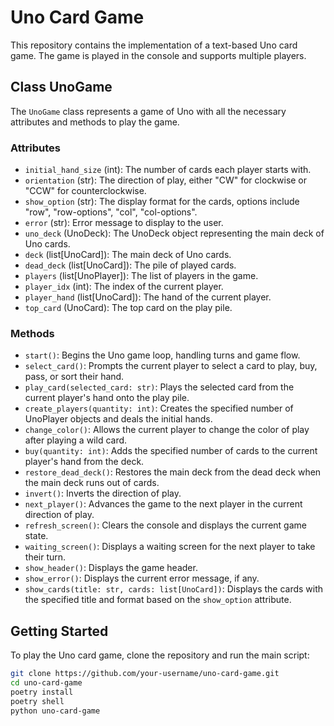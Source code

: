 # Uno Card Game

This repository contains the implementation of a text-based Uno card game. The game is played in the console and supports multiple players.

## Class UnoGame

The `UnoGame` class represents a game of Uno with all the necessary attributes and methods to play the game.

### Attributes

- `initial_hand_size` (int): The number of cards each player starts with.
- `orientation` (str): The direction of play, either "CW" for clockwise or "CCW" for counterclockwise.
- `show_option` (str): The display format for the cards, options include "row", "row-options", "col", "col-options".
- `error` (str): Error message to display to the user.
- `uno_deck` (UnoDeck): The UnoDeck object representing the main deck of Uno cards.
- `deck` (list[UnoCard]): The main deck of Uno cards.
- `dead_deck` (list[UnoCard]): The pile of played cards.
- `players` (list[UnoPlayer]): The list of players in the game.
- `player_idx` (int): The index of the current player.
- `player_hand` (list[UnoCard]): The hand of the current player.
- `top_card` (UnoCard): The top card on the play pile.

### Methods

- `start()`: Begins the Uno game loop, handling turns and game flow.
- `select_card()`: Prompts the current player to select a card to play, buy, pass, or sort their hand.
- `play_card(selected_card: str)`: Plays the selected card from the current player's hand onto the play pile.
- `create_players(quantity: int)`: Creates the specified number of UnoPlayer objects and deals the initial hands.
- `change_color()`: Allows the current player to change the color of play after playing a wild card.
- `buy(quantity: int)`: Adds the specified number of cards to the current player's hand from the deck.
- `restore_dead_deck()`: Restores the main deck from the dead deck when the main deck runs out of cards.
- `invert()`: Inverts the direction of play.
- `next_player()`: Advances the game to the next player in the current direction of play.
- `refresh_screen()`: Clears the console and displays the current game state.
- `waiting_screen()`: Displays a waiting screen for the next player to take their turn.
- `show_header()`: Displays the game header.
- `show_error()`: Displays the current error message, if any.
- `show_cards(title: str, cards: list[UnoCard])`: Displays the cards with the specified title and format based on the `show_option` attribute.

## Getting Started

To play the Uno card game, clone the repository and run the main script:

```bash
git clone https://github.com/your-username/uno-card-game.git
cd uno-card-game
poetry install
poetry shell
python uno-card-game
```
